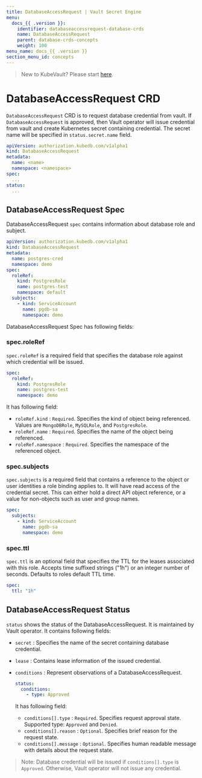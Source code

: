 ```yaml
---
title: DatabaseAccessRequest | Vault Secret Engine
menu:
  docs_{{ .version }}:
    identifier: databaseaccessrequest-database-crds
    name: DatabaseAccessRequest
    parent: database-crds-concepts
    weight: 100
menu_name: docs_{{ .version }}
section_menu_id: concepts
---
```


> New to KubeVault? Please start [here](/docs/concepts/README.md).

# DatabaseAccessRequest CRD

`DatabaseAccessRequest` CRD is to request database credential from vault. If `DatabaseAccessRequest` is approved, then Vault operator will issue credential from vault and create Kubernetes secret containing credential. The secret name will be specified in `status.secret.name` field.

```yaml
apiVersion: authorization.kubedb.com/v1alpha1
kind: DatabaseAccessRequest
metadata:
  name: <name>
  namespace: <namespace>
spec:
  ...
status:
  ...
```

## DatabaseAccessRequest Spec

DatabaseAccessRequest `spec` contains information about database role and subject.

```yaml
apiVersion: authorization.kubedb.com/v1alpha1
kind: DatabaseAccessRequest
metadata:
  name: postgres-cred
  namespace: demo
spec:
  roleRef:
    kind: PostgresRole
    name: postgres-test
    namespace: default
  subjects:
    - kind: ServiceAccount
      name: pgdb-sa
      namespace: demo
```

DatabaseAccessRequest Spec has following fields:

### spec.roleRef

`spec.roleRef` is a required field that specifies the database role against which credential will be issued.

```yaml
spec:
  roleRef:
    kind: PostgresRole
    name: postgres-test
    namespace: demo
```

It has following field:

- `roleRef.kind` :  `Required`. Specifies the kind of object being referenced. Values are `MongoDBRole`, `MySQLRole`, and `PostgresRole`.
- `roleRef.name` : `Required`. Specifies the name of the object being referenced.
- `roleRef.namespace` : `Required`. Specifies the namespace of the referenced object.

### spec.subjects

`spec.subjects` is a required field that contains a reference to the object or user identities a role binding applies to. It will have read access of the credential secret. This can either hold a direct API object reference, or a value for non-objects such as user and group names.

```yaml
spec:
  subjects:
    - kind: ServiceAccount
      name: pgdb-sa
      namespace: demo
```

### spec.ttl

`spec.ttl` is an optional field that specifies the TTL for the leases associated with this role. Accepts time suffixed strings ("1h") or an integer number of seconds. Defaults to roles default TTL time.

```yaml
spec:
  ttl: "1h"
```

## DatabaseAccessRequest Status

`status` shows the status of the DatabaseAccessRequest. It is maintained by Vault operator. It contains following fields:

- `secret` : Specifies the name of the secret containing database credential.

- `lease` : Contains lease information of the issued credential.

- `conditions` : Represent observations of a DatabaseAccessRequest.

    ```yaml
    status:
      conditions:
        - type: Approved
    ```

  It has following field:
  - `conditions[].type` : `Required`. Specifies request approval state. Supported type: `Approved` and `Denied`.
  - `conditions[].reason` : `Optional`. Specifies brief reason for the request state.
  - `conditions[].message` : `Optional`. Specifies human readable message with details about the request state.

> Note: Database credential will be issued if `conditions[].type` is `Approved`. Otherwise, Vault operator will not issue any credential.
